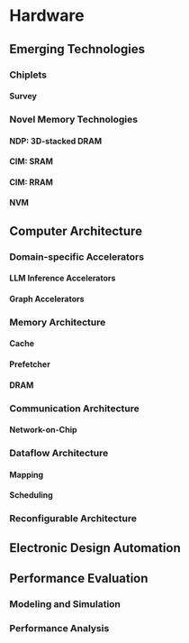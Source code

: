 # Hardware

## Emerging Technologies

### Chiplets

#### Survey

### Novel Memory Technologies

#### NDP: 3D-stacked DRAM

#### CIM: SRAM

#### CIM: RRAM

#### NVM

## Computer Architecture

### Domain-specific Accelerators

#### LLM Inference Accelerators

#### Graph Accelerators

### Memory Architecture

#### Cache

#### Prefetcher

#### DRAM

### Communication Architecture

#### Network-on-Chip

### Dataflow Architecture

#### Mapping

#### Scheduling

### Reconfigurable Architecture

## Electronic Design Automation

## Performance Evaluation

### Modeling and Simulation

### Performance Analysis

